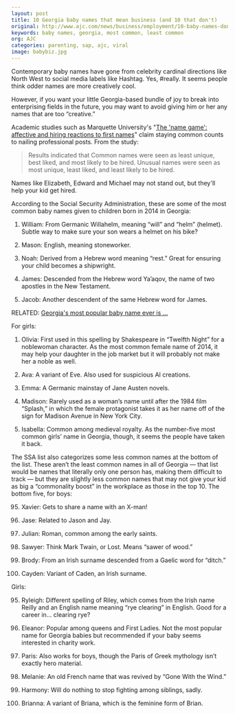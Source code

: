 ```yaml
---
layout: post
title: 10 Georgia baby names that mean business (and 10 that don't)
original: http://www.ajc.com/news/business/employment/10-baby-names-dont-mean-business/nrDNF/
keywords: baby names, georgia, most common, least common
org: AJC
categories: parenting, sap, ajc, viral
image: babybiz.jpg
---
```


Contemporary baby names have gone from celebrity cardinal directions like North West to social media labels like Hashtag. Yes, #really. It seems people think odder names are more creatively cool.

<!--break-->

However, if you want your little Georgia-based bundle of joy to break into enterprising fields in the future, you may want to avoid giving him or her any names that are too “creative.”

 Academic studies such as Marquette University's "[The 'name game': affective and hiring reactions to first names](http://www.emeraldinsight.com/doi/abs/10.1108/02683940810849648)" claim staying common counts to nailing professional posts. From the study:

> Results indicated that Common names were seen as least unique, best liked, and most likely to be hired. Unusual names were seen as most unique, least liked, and least likely to be hired.

Names like Elizabeth, Edward and Michael may not stand out, but they'll help your kid get hired.

According to the Social Security Administration, these are some of the most common baby names given to children born in 2014 in Georgia:

1. William: From Germanic Willahelm, meaning “will” and “helm” (helmet). Subtle way to make sure your son wears a helmet on his bike?

2. Mason: English, meaning stoneworker.

3. Noah: Derived from a Hebrew word meaning “rest.” Great for ensuring your child becomes a shipwright. 

4. James: Descended from the Hebrew word Ya’aqov, the name of two apostles in the New Testament.

5. Jacob: Another descendent of the same Hebrew word for James. 

RELATED: [Georgia's most popular baby name ever is ...](http://www.ajc.com/news/news/local/most-popular-baby-name-georgia-ever/npznD/)

For girls: 

1. Olivia: First used in this spelling by Shakespeare in “Twelfth Night” for a noblewoman character. As the most common female name of 2014, it may help your daughter in the job market but it will probably not make her a noble as well.

2. Ava: A variant of Eve. Also used for suspicious AI creations.

3. Emma: A Germanic mainstay of Jane Austen novels.

4. Madison: Rarely used as a woman’s name until after the 1984 film “Splash,” in which the female protagonist takes it as her name off of the sign for Madison Avenue in New York City.

5. Isabella: Common among medieval royalty. As the number-five most common girls’ name in Georgia, though, it seems the people have taken it back.

The SSA list also categorizes some less common names at the bottom of the list. These aren’t the least common names in all of Georgia — that list would be names that literally only one person has, making them difficult to track — but they are slightly less common names that may not give your kid as big a “commonality boost” in the workplace as those in the top 10. The bottom five, for boys:

95. Xavier: Gets to share a name with an X-man!

96. Jase: Related to Jason and Jay.

97. Julian: Roman, common among the early saints.

98. Sawyer: Think Mark Twain, or Lost. Means “sawer of wood.”

99. Brody: From an Irish surname descended from a Gaelic word for “ditch.”  

100. Cayden: Variant of Caden, an Irish surname.

Girls: 

95. Ryleigh: Different spelling of Riley, which comes from the Irish name Reilly and an English name meaning “rye clearing” in English. Good for a career in… clearing rye?  

96. Eleanor: Popular among queens and First Ladies. Not the most popular name for Georgia babies but recommended if your baby seems interested in charity work.

97. Paris: Also works for boys, though the Paris of Greek mythology isn’t exactly hero material.

98. Melanie: An old French name that was revived by “Gone With the Wind.”

99. Harmony: Will do nothing to stop fighting among siblings, sadly.  

100. Brianna: A variant of Briana, which is the feminine form of Brian. 